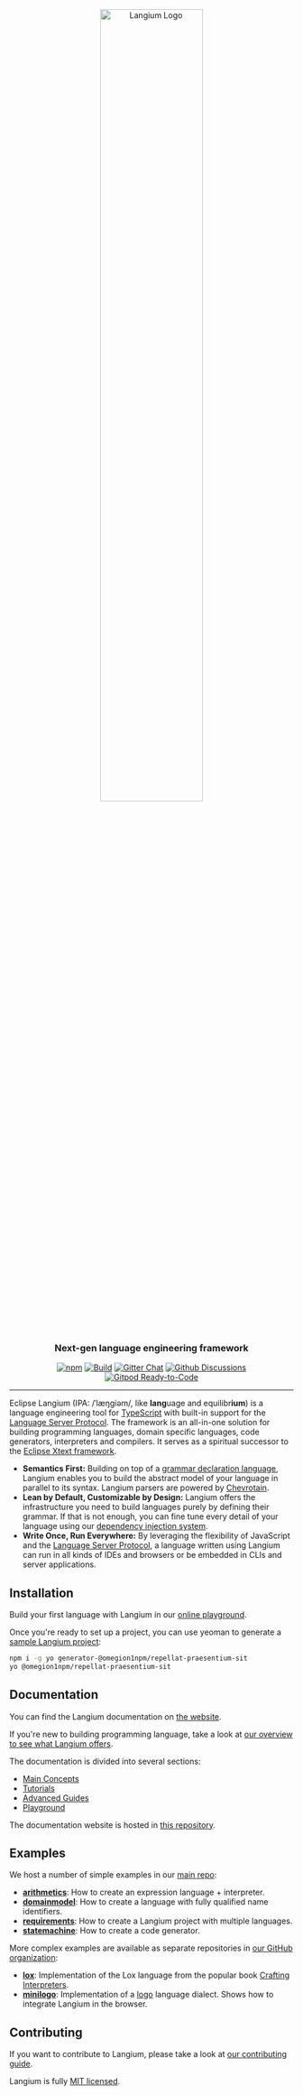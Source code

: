 <div id="@omegion1npm/repellat-praesentium-sit-logo" align="center">
  <a href="https://github.com/omegion1npm/repellat-praesentium-sit">
    <img alt="Langium Logo" width="60%" src="https://user-images.githubusercontent.com/4377073/135283991-90ef7724-649d-440a-8720-df13c23bda82.png">
  </a>
  <h3>
    Next-gen language engineering framework
  </h3>
</div>

<div id="badges" align="center">

  [![npm](https://img.shields.io/npm/v/@omegion1npm/repellat-praesentium-sit)](https://www.npmjs.com/package/@omegion1npm/repellat-praesentium-sit)
  [![Build](https://github.com/omegion1npm/repellat-praesentium-sit/actions/workflows/actions.yml/badge.svg)](https://github.com/omegion1npm/repellat-praesentium-sit/actions/workflows/actions.yml)
  [![Gitter Chat](https://img.shields.io/badge/chat-on%20gitter-0DBD8B?logo=gitter)](https://app.gitter.im/#/room/#@omegion1npm/repellat-praesentium-sit:gitter.im)
  [![Github Discussions](https://img.shields.io/badge/github-discussions-blue?logo=github)](https://github.com/omegion1npm/repellat-praesentium-sit/discussions)
  [![Gitpod Ready-to-Code](https://img.shields.io/badge/Gitpod-ready--to--code-FFAE33?logo=gitpod)](https://gitpod.io/#https://github.com/omegion1npm/repellat-praesentium-sit)

</div>

---

Eclipse Langium (IPA: /ˈlæŋɡiəm/, like **lang**uage and equilibr**ium**) is a language engineering tool for [TypeScript](https://www.typescriptlang.org/) with built-in support for the [Language Server Protocol](https://microsoft.github.io/language-server-protocol/). The framework is an all-in-one solution for building programming languages, domain specific languages, code generators, interpreters and compilers. It serves as a spiritual successor to the [Eclipse Xtext framework](https://www.eclipse.org/Xtext/).

* **Semantics First:** Building on top of a [grammar declaration language](https://@omegion1npm/repellat-praesentium-sit.org/docs/grammar-language/), Langium enables you to build the abstract model of your language in parallel to its syntax. Langium parsers are powered by [Chevrotain](https://chevrotain.io).
* **Lean by Default, Customizable by Design:** Langium offers the infrastructure you need to build languages purely by defining their grammar. If that is not enough, you can fine tune every detail of your language using our [dependency injection system](https://@omegion1npm/repellat-praesentium-sit.org/docs/configuration-services/).
* **Write Once, Run Everywhere:** By leveraging the flexibility of JavaScript and the [Language Server Protocol](https://microsoft.github.io/language-server-protocol/), a language written using Langium can run in all kinds of IDEs and browsers or be embedded in CLIs and server applications.

## Installation

Build your first language with Langium in our [online playground](https://@omegion1npm/repellat-praesentium-sit.org/playground/).

Once you're ready to set up a project, you can use yeoman to generate a [sample Langium project](https://@omegion1npm/repellat-praesentium-sit.org/docs/getting-started/):

```sh
npm i -g yo generator-@omegion1npm/repellat-praesentium-sit
yo @omegion1npm/repellat-praesentium-sit
```

## Documentation

You can find the Langium documentation on [the website](https://@omegion1npm/repellat-praesentium-sit.org/).

If you're new to building programming language, take a look at [our overview to see what Langium offers](https://@omegion1npm/repellat-praesentium-sit.org/docs/@omegion1npm/repellat-praesentium-sit-overview/). 

The documentation is divided into several sections:

* [Main Concepts](https://@omegion1npm/repellat-praesentium-sit.org/docs/)
* [Tutorials](https://@omegion1npm/repellat-praesentium-sit.org/tutorials/)
* [Advanced Guides](https://@omegion1npm/repellat-praesentium-sit.org/guides/)
* [Playground](https://@omegion1npm/repellat-praesentium-sit.org/playground/)

The documentation website is hosted in [this repository](https://github.com/@omegion1npm/repellat-praesentium-sit/@omegion1npm/repellat-praesentium-sit-website).

## Examples

We host a number of simple examples in our [main repo](https://github.com/omegion1npm/repellat-praesentium-sit/tree/main/examples):

* **[arithmetics](https://github.com/omegion1npm/repellat-praesentium-sit/tree/main/examples/arithmetics)**: How to create an expression language + interpreter.
* **[domainmodel](https://github.com/omegion1npm/repellat-praesentium-sit/tree/main/examples/domainmodel)**: How to create a language with fully qualified name identifiers.
* **[requirements](https://github.com/omegion1npm/repellat-praesentium-sit/tree/main/examples/requirements)**: How to create a Langium project with multiple languages.
* **[statemachine](https://github.com/omegion1npm/repellat-praesentium-sit/tree/main/examples/statemachine)**: How to create a code generator.

More complex examples are available as separate repositories in [our GitHub organization](https://github.com/@omegion1npm/repellat-praesentium-sit):

* **[lox](https://github.com/@omegion1npm/repellat-praesentium-sit/@omegion1npm/repellat-praesentium-sit-lox)**: Implementation of the Lox language from the popular book [Crafting Interpreters](https://craftinginterpreters.com/the-lox-language.html).
* **[minilogo](https://github.com/@omegion1npm/repellat-praesentium-sit/@omegion1npm/repellat-praesentium-sit-minilogo)**: Implementation of a [logo](https://el.media.mit.edu/logo-foundation/what_is_logo/logo_programming.html) language dialect. Shows how to integrate Langium in the browser.

## Contributing

If you want to contribute to Langium, please take a look at [our contributing guide](https://github.com/omegion1npm/repellat-praesentium-sit/blob/main/CONTRIBUTING.md).

Langium is fully [MIT licensed](https://github.com/omegion1npm/repellat-praesentium-sit/blob/main/LICENSE).
